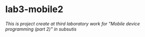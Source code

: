# lab3-mobile2
###### This is project create at third laboratory work for "Mobile device programming (part 2)" in subsutis
